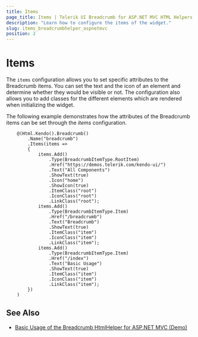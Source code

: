 ```yaml
---
title: Items
page_title: Items | Telerik UI Breadcrumb for ASP.NET MVC HTML Helpers
description: "Learn how to configure the items of the widget."
slug: items_breadcrumbhelper_aspnetmvc
position: 2
---
```


# Items

The `items` configuration allows you to set specific attributes to the Breadcrumb items. You can set the text and the icon of an element and determine whether they would be visible or not. The configuration also allows you to add classes for the different elements which are rendered when initializing the widget.

The following example demonstrates how the attributes of the Breadcrumb items can be set through the *items* configuration.

```Razor
    @(Html.Kendo().Breadcrumb()
        .Name("breadcrumb")
        .Items(items =>
        {
            items.Add()
                .Type(BreadcrumbItemType.RootItem)
                .Href("https://demos.telerik.com/kendo-ui/")
                .Text("All Components")
                .ShowText(true)
                .Icon("home")
                .ShowIcon(true)
                .ItemClass("root")
                .IconClass("root")
                .LinkClass("root");
            items.Add()
                .Type(BreadcrumbItemType.Item)
                .Href("/breadcrumb")
                .Text("Breadcrumb")
                .ShowText(true)
                .ItemClass("item")
                .IconClass("item")
                .LinkClass("item");
            items.Add()
                .Type(BreadcrumbItemType.Item)
                .Href("/index")
                .Text("Basic Usage")
                .ShowText(true)
                .ItemClass("item")
                .IconClass("item")
                .LinkClass("item");
        })
    )
```

## See Also

* [Basic Usage of the Breadcrumb HtmlHelper for ASP.NET MVC (Demo)](https://demos.telerik.com/aspnet-mvc/breadcrumb/index)